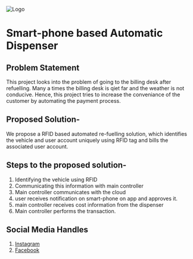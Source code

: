 ![Logo](https://github.com/nihanth777/embedded/blob/Masoom/LOGO(2).png?raw=true)
# Smart-phone based Automatic Dispenser
## Problem Statement
This project looks into the problem of going to the billing desk after refuelling. Many a times the billing desk is qiet far and the weather is not conducive. Hence, this project tries to increase the conveniance of the customer by automating the payment process.

## Proposed Solution-
We propose a RFID based automated re-fuelling solution, which identifies the vehicle and user account uniquely using RFID tag and bills the associated user account.

## Steps to the proposed solution-
1. Identifying the vehicle using RFID
2. Communicating this information with main controller
3. Main controller communicates with the cloud
4. user receives notification on smart-phone on app and approves it.
5. main controller receives cost information from the dispenser
6. Main controller performs the transaction.

## Social Media Handles
1. [Instagram](https://instagram.com/s_a_d__1.0?igshid=NjNlMDhmYTc= "Instagram")
2. [Facebook](https://www.facebook.com/profile.php?id=100091448425835&mibextid=ZbWKwL "Facebook")

